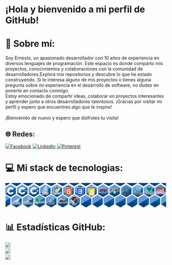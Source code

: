 <h1>¡Hola y bienvenido a mi perfil de GitHub!</h1>

# 💫 Sobre mí:
  Soy Ernesto, un apasionado desarrollador con 10 años de experiencia en diversos lenguajes de programación. Este espacio es donde comparto mis proyectos, conocimientos y colaboraciones con la comunidad de desarrolladores.Explora mis repositorios y descubre lo que he estado construyendo. Si te interesa alguno de mis proyectos o tienes alguna pregunta sobre mi experiencia en el desarrollo de software, no dudes en ponerte en contacto conmigo.<br>Estoy emocionado de compartir ideas, colaborar en proyectos interesantes y aprender junto a otros desarrolladores talentosos. ¡Gracias por visitar mi perfil y espero que encuentres algo que te inspire!<br><br>¡Bienvenido de nuevo y espero que disfrutes tu visita!

## 🌐 Redes:
[![Facebook](https://img.shields.io/badge/Facebook-%231877F2.svg?logo=Facebook&logoColor=white)](https://facebook.com/https://www.facebook.com/ernesto.urrutia.9022/) 
[![LinkedIn](https://img.shields.io/badge/LinkedIn-%230077B5.svg?logo=linkedin&logoColor=white)](https://linkedin.com/in/https://www.linkedin.com/in/leug/) 
[![Pinterest](https://img.shields.io/badge/Pinterest-%23E60023.svg?logo=Pinterest&logoColor=white)](https://pinterest.com/https://www.pinterest.com.mx/luisernestourrutiagarcia/) 

# 💻 Mi stack de tecnologias:
<img src="stack.png">

# 📊 Estadísticas GitHub:
![](https://github-readme-stats.vercel.app/api?username=ErnestoUrrutia&theme=blue-green&hide_border=false&include_all_commits=true&count_private=true)<br/>
![](https://github-readme-streak-stats.herokuapp.com/?user=ErnestoUrrutia&theme=blue-green&hide_border=false)<br/>
![](https://github-readme-stats.vercel.app/api/top-langs/?username=ErnestoUrrutia&theme=blue-green&hide_border=false&include_all_commits=true&count_private=true&layout=compact)




